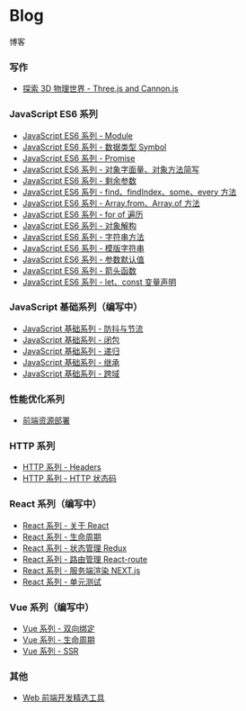 # Blog
博客

### 写作

* [探索 3D 物理世界 - Three.js and Cannon.js](https://github.com/Felix-Lin-725/Blog/issues/26)

### JavaScript ES6 系列
* [JavaScript ES6 系列 - Module](https://github.com/Felix-Lin-725/Blog/issues/18)
* [JavaScript ES6 系列 - 数据类型 Symbol](https://github.com/Felix-Lin-725/Blog/issues/17)
* [JavaScript ES6 系列 - Promise](https://github.com/Felix-Lin-725/Blog/issues/16)
* [JavaScript ES6 系列 - 对象字面量、对象方法简写](https://github.com/Felix-Lin-725/Blog/issues/11)
* [JavaScript ES6 系列 - 剩余参数](https://github.com/Felix-Lin-725/Blog/issues/10)
* [JavaScript ES6 系列 - find、findIndex、some、every 方法](https://github.com/Felix-Lin-725/Blog/issues/9)
* [JavaScript ES6 系列 - Array.from、Array.of 方法](https://github.com/Felix-Lin-725/Blog/issues/8)
* [JavaScript ES6 系列 - for of 遍历](https://github.com/Felix-Lin-725/Blog/issues/7)
* [JavaScript ES6 系列 - 对象解构](https://github.com/Felix-Lin-725/Blog/issues/6)
* [JavaScript ES6 系列 - 字符串方法](https://github.com/Felix-Lin-725/Blog/issues/5)
* [JavaScript ES6 系列 - 模版字符串](https://github.com/Felix-Lin-725/Blog/issues/4) 
* [JavaScript ES6 系列 - 参数默认值](https://github.com/Felix-Lin-725/Blog/issues/3)
* [JavaScript ES6 系列 - 箭头函数](https://github.com/Felix-Lin-725/Blog/issues/2)
* [JavaScript ES6 系列 - let、const 变量声明](https://github.com/Felix-Lin-725/Blog/issues/1)

### JavaScript 基础系列（编写中）
* [JavaScript 基础系列 - 防抖与节流](https://github.com/FelixLin-404/Blog/issues/20)
* [JavaScript 基础系列 - 闭包](https://github.com/FelixLin-404/Blog/issues/23)
* [JavaScript 基础系列 - 递归]()
* [JavaScript 基础系列 - 继承]()
* [JavaScript 基础系列 - 跨域]()

### 性能优化系列
* [前端资源部署]()

### HTTP 系列
* [HTTP 系列 - Headers](https://github.com/FelixLin-404/Blog/issues/13)
* [HTTP 系列 - HTTP 状态码](https://github.com/FelixLin-404/Blog/issues/12)

### React 系列（编写中）
* [React 系列 - 关于 React](https://github.com/FelixLin-404/Blog/issues/22)
* [React 系列 - 生命周期]()
* [React 系列 - 状态管理 Redux]()
* [React 系列 - 路由管理 React-route]()
* [React 系列 - 服务端渲染 NEXT.js]()
* [React 系列 - 单元测试]()

### Vue 系列（编写中）
* [Vue 系列 - 双向绑定]()
* [Vue 系列 - 生命周期]()
* [Vue 系列 - SSR]()

### 其他
* [Web 前端开发精选工具](https://github.com/FelixLin-404/Blog/issues/21)
